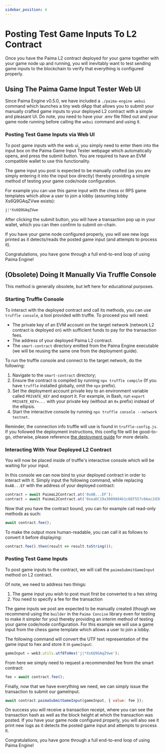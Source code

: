 ```yaml
---
sidebar_position: 4
---
```


# Posting Test Game Inputs To L2 Contract

Once you have the Paima L2 contract deployed for your game together with your game node up and running, you will inevitably want to test sending game inputs to the blockchain
to verify that everything is configured properly.

## Using The Paima Game Input Tester Web UI

Since Paima Engine v0.5.0, we have included a `./paima-engine webui` command which launches a tiny web dApp that allows you to submit your manually crafted game inputs to your deployed L2 contract with a simple and pleasant UI. Do note, you need to have your .env file filled out and your game node running before calling the `webui` command and using it.

### Posting Test Game Inputs via Web UI

To post game inputs with the web ui, you simply need to enter them into the input box on the Paima Game Input Tester webpage which automatically opens, and press the submit button. You are required to have an EVM compatible wallet to use this functionality.

The game input you post is expected to be manually crafted (as you are simply entering it into the input box directly) thereby providing a simple method of testing your game code/node configuration.

For example you can use this game input with the chess or RPS game templates which allow a user to join a lobby (assuming lobby Xs6Q9GAqZVwe exists):

```js
j|*Xs6Q9GAqZVwe
```

After clicking the submit button, you will have a transaction pop up in your wallet, which you can then confirm to submit on-chain.

If you have your game node configured properly, you will see new logs printed as it detects/reads the posted game input (and attempts to process it).

Congratulations, you have gone through a full end-to-end loop of using Paima Engine!

## (Obsolete) Doing It Manually Via Truffle Console

This method is generally obsolete, but left here for educational purposes.

### Starting Truffle Console

To interact with the deployed contract and call its methods, you can use `truffle console`, a tool provided with truffle. To proceed you will need:

- The private key of an EVM account on the target network (network L2 contract is deployed on) with sufficient funds to pay for the transaction fees.
- The address of your deployed Paima L2 contract.
- The `smart-contract` directory emitted from the Paima Engine executable (we will be reusing the same one from the deployment guide).

To run the truffle console and connect to the target network, do the following:

1. Navigate to the `smart-contract` directory;
2. Ensure the contract is compiled by running `npx truffle compile` (If you have `truffle` installed globally, omit the `npx` prefix).
3. Set the deployment account private key to an environment variable called `PRIVATE_KEY` and export it. For example, in Bash, run `export PRIVATE_KEY=...` with your private key (without an `0x` prefix) instead of the ellipsis.
4. Start the interactive console by running `npx truffle console --network testnet`.

Reminder, the connection info truffle will use is found in `truffle-config.js`. If you followed the deployment instructions, this config file will be good-to-go, otherwise, please reference [the deployment guide](../1-setup/2-deploying-l2-smart-contract.md) for more details.

### Interacting With Your Deployed L2 Contract

You will now be placed inside of truffle's interactive console which will be waiting for your input.

In this console we can now bind to your deployed contract in order to interact with it. Simply input the following command, while replacing `0xAB...EF` with the address of your deployed contract:

```js
contract = await PaimaL2Contract.at('0xAB...EF');
contract = await PaimaL2Contract.at('0xeaDC19a3009884b1c6EF557c0Aac2d38F782E55F');
```

Now that you have the contract bound, you can for example call read-only methods as such:

```js
await contract.fee();
```

To make the output more human-readable, you can call it as follows to convert it before displaying:

```js
contract.fee().then(result => result.toString());
```

### Posting Test Game Inputs

To post game inputs to the contract, we will call the `paimaSubmitGameInput` method on L2 contract.

Of note, we need to address two things:

1. The game input you wish to post must first be converted to a hex string
2. You need to specify a fee for the transaction

The game inputs we post are expected to be manually created (though we recommend using the `builder` in the `Paima Concise` library even for testing to make it simpler for you)
thereby providing an interim method of testing your game code/node configuration. For this example we will use a game input from the chess game template which allows a user to join a lobby.

The following command will convert the UTF text representation of the game input to hex and store it in `gameInput`:

```js
gameInput = web3.utils.utf8ToHex('j|*Xs6Q9GAqZVwe');
```

From here we simply need to request a recommended fee from the smart contract:

```js
fee = await contract.fee();
```

Finally, now that we have everything we need, we can simply issue the transaction to submit our gameInput.

```js
await contract.paimaSubmitGameInput(gameInput, { value: fee });
```

On success you will receive a transaction receipt, where you can see the transaction hash as well as the block height at which the transaction was posted. If you have your
game node configured properly, you will also see it print new logs as it detects the posted game input and attempts to process it.

Congratulations, you have gone through a full end-to-end loop of using Paima Engine!
